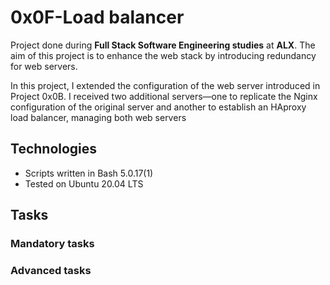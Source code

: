 # 0x0F-Load balancer

Project done during **Full Stack Software Engineering studies** at **ALX**. The aim of this project is to enhance the web stack by introducing redundancy for web servers.

In this project, I extended the configuration of the web server introduced in Project 0x0B. I received two additional servers—one to replicate the Nginx configuration of the original server and another to establish an HAproxy load balancer, managing both web servers

## Technologies
* Scripts written in Bash 5.0.17(1)
* Tested on Ubuntu 20.04 LTS

## Tasks

### Mandatory tasks



### Advanced tasks
